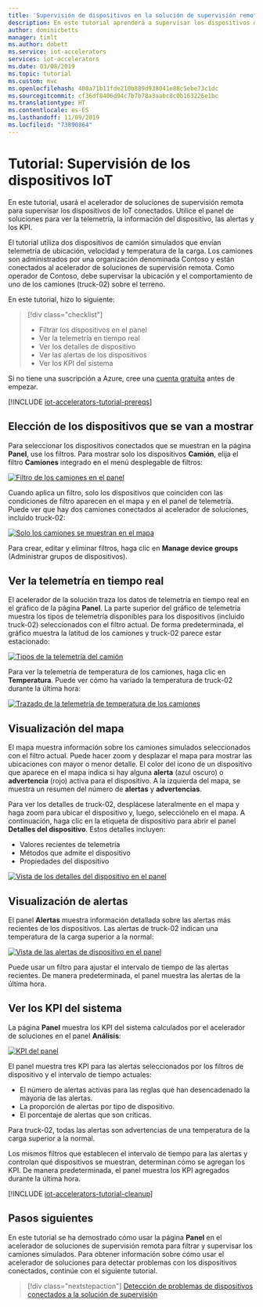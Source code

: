 ```yaml
---
title: 'Supervisión de dispositivos en la solución de supervisión remota: Azure | Microsoft Docs'
description: En este tutorial aprenderá a supervisar los dispositivos de IoT mediante el acelerador de solución de supervisión remota.
author: dominicbetts
manager: timlt
ms.author: dobett
ms.service: iot-accelerators
services: iot-accelerators
ms.date: 03/08/2019
ms.topic: tutorial
ms.custom: mvc
ms.openlocfilehash: 400a71b11fde210b889d938041e88c5ebe73c1dc
ms.sourcegitcommit: cf36df8406d94c7b7b78a3aabc8c0b163226e1bc
ms.translationtype: HT
ms.contentlocale: es-ES
ms.lasthandoff: 11/09/2019
ms.locfileid: "73890864"
---
```

# <a name="tutorial-monitor-your-iot-devices"></a>Tutorial: Supervisión de los dispositivos IoT

En este tutorial, usará el acelerador de soluciones de supervisión remota para supervisar los dispositivos de IoT conectados. Utilice el panel de soluciones para ver la telemetría, la información del dispositivo, las alertas y los KPI.

El tutorial utiliza dos dispositivos de camión simulados que envían telemetría de ubicación, velocidad y temperatura de la carga. Los camiones son administrados por una organización denominada Contoso y están conectados al acelerador de soluciones de supervisión remota. Como operador de Contoso, debe supervisar la ubicación y el comportamiento de uno de los camiones (truck-02) sobre el terreno.

En este tutorial, hizo lo siguiente:

>[!div class="checklist"]
> * Filtrar los dispositivos en el panel
> * Ver la telemetría en tiempo real
> * Ver los detalles de dispositivo
> * Ver las alertas de los dispositivos
> * Ver los KPI del sistema

Si no tiene una suscripción a Azure, cree una [cuenta gratuita](https://azure.microsoft.com/free/?WT.mc_id=A261C142F) antes de empezar.

[!INCLUDE [iot-accelerators-tutorial-prereqs](../../includes/iot-accelerators-tutorial-prereqs.md)]

## <a name="choose-the-devices-to-display"></a>Elección de los dispositivos que se van a mostrar

Para seleccionar los dispositivos conectados que se muestran en la página **Panel**, use los filtros. Para mostrar solo los dispositivos **Camión**, elija el filtro **Camiones** integrado en el menú desplegable de filtros:

[![Filtro de los camiones en el panel](./media/iot-accelerators-remote-monitoring-monitor/dashboardtruckfilter-inline.png)](./media/iot-accelerators-remote-monitoring-monitor/dashboardtruckfilter-expanded.png#lightbox)

Cuando aplica un filtro, solo los dispositivos que coinciden con las condiciones de filtro aparecen en el mapa y en el panel de telemetría. Puede ver que hay dos camiones conectados al acelerador de soluciones, incluido truck-02:

[![Solo los camiones se muestran en el mapa](./media/iot-accelerators-remote-monitoring-monitor/dashboardtruckmap-inline.png)](./media/iot-accelerators-remote-monitoring-monitor/dashboardtruckmap-expanded.png#lightbox)

Para crear, editar y eliminar filtros, haga clic en **Manage device groups** (Administrar grupos de dispositivos).

## <a name="view-real-time-telemetry"></a>Ver la telemetría en tiempo real

El acelerador de la solución traza los datos de telemetría en tiempo real en el gráfico de la página **Panel**. La parte superior del gráfico de telemetría muestra los tipos de telemetría disponibles para los dispositivos (incluido truck-02) seleccionados con el filtro actual. De forma predeterminada, el gráfico muestra la latitud de los camiones y truck-02 parece estar estacionado:

[![Tipos de la telemetría del camión](./media/iot-accelerators-remote-monitoring-monitor/dashboardtelemetryview-inline.png)](./media/iot-accelerators-remote-monitoring-monitor/dashboardtelemetryview-expanded.png#lightbox)

Para ver la telemetría de temperatura de los camiones, haga clic en **Temperatura**. Puede ver cómo ha variado la temperatura de truck-02 durante la última hora:

[![Trazado de la telemetría de temperatura de los camiones](./media/iot-accelerators-remote-monitoring-monitor/dashboardselecttelemetry-inline.png)](./media/iot-accelerators-remote-monitoring-monitor/dashboardselecttelemetry-expanded.png#lightbox)

## <a name="view-the-map"></a>Visualización del mapa

El mapa muestra información sobre los camiones simulados seleccionados con el filtro actual. Puede hacer zoom y desplazar el mapa para mostrar las ubicaciones con mayor o menor detalle. El color del icono de un dispositivo que aparece en el mapa indica si hay alguna **alerta** (azul oscuro) o **advertencia** (rojo) activa para el dispositivo. A la izquierda del mapa, se muestra un resumen del número de **alertas** y **advertencias**.

Para ver los detalles de truck-02, desplácese lateralmente en el mapa y haga zoom para ubicar el dispositivo y, luego, selecciónelo en el mapa. A continuación, haga clic en la etiqueta de dispositivo para abrir el panel **Detalles del dispositivo**. Estos detalles incluyen:

* Valores recientes de telemetría
* Métodos que admite el dispositivo
* Propiedades del dispositivo

[![Vista de los detalles del dispositivo en el panel](./media/iot-accelerators-remote-monitoring-monitor/dashboarddevicedetail-inline.png)](./media/iot-accelerators-remote-monitoring-monitor/dashboarddevicedetail-expanded.png#lightbox)

## <a name="view-alerts"></a>Visualización de alertas

El panel **Alertas** muestra información detallada sobre las alertas más recientes de los dispositivos. Las alertas de truck-02 indican una temperatura de la carga superior a la normal:

[![Vista de las alertas de dispositivo en el panel](./media/iot-accelerators-remote-monitoring-monitor/dashboardsystemalarms-inline.png)](./media/iot-accelerators-remote-monitoring-monitor/dashboardsystemalarms-expanded.png#lightbox)

Puede usar un filtro para ajustar el intervalo de tiempo de las alertas recientes. De manera predeterminada, el panel muestra las alertas de la última hora.

## <a name="view-the-system-kpis"></a>Ver los KPI del sistema

La página **Panel** muestra los KPI del sistema calculados por el acelerador de soluciones en el panel **Análisis**:

[![KPI del panel](./media/iot-accelerators-remote-monitoring-monitor/dashboardkpis-inline.png)](./media/iot-accelerators-remote-monitoring-monitor/dashboardkpis-expanded.png#lightbox)

El panel muestra tres KPI para las alertas seleccionados por los filtros de dispositivo y el intervalo de tiempo actuales:

* El número de alertas activas para las reglas que han desencadenado la mayoría de las alertas.
* La proporción de alertas por tipo de dispositivo.
* El porcentaje de alertas que son críticas.

Para truck-02, todas las alertas son advertencias de una temperatura de la carga superior a la normal.

Los mismos filtros que establecen el intervalo de tiempo para las alertas y controlan qué dispositivos se muestran, determinan cómo se agregan los KPI. De manera predeterminada, el panel muestra los KPI agregados durante la última hora.

[!INCLUDE [iot-accelerators-tutorial-cleanup](../../includes/iot-accelerators-tutorial-cleanup.md)]

## <a name="next-steps"></a>Pasos siguientes

En este tutorial se ha demostrado cómo usar la página **Panel** en el acelerador de soluciones de supervisión remota para filtrar y supervisar los camiones simulados. Para obtener información sobre cómo usar el acelerador de soluciones para detectar problemas con los dispositivos conectados, continúe con el siguiente tutorial.

> [!div class="nextstepaction"]
> [Detección de problemas de dispositivos conectados a la solución de supervisión](iot-accelerators-remote-monitoring-automate.md)